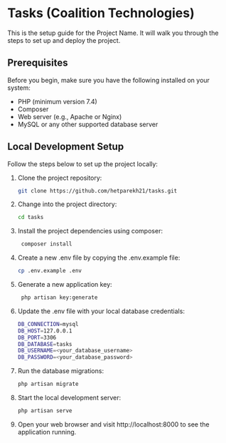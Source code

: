 # Tasks (Coalition Technologies)

This is the setup guide for the Project Name. It will walk you through the steps to set up and deploy the project.

## Prerequisites

Before you begin, make sure you have the following installed on your system:

-   PHP (minimum version 7.4)
-   Composer
-   Web server (e.g., Apache or Nginx)
-   MySQL or any other supported database server

## Local Development Setup

Follow the steps below to set up the project locally:

1.  Clone the project repository:

    ```bash
    git clone https://github.com/hetparekh21/tasks.git
    ```

2.  Change into the project directory:

    ```bash
    cd tasks
    ```

3.  Install the project dependencies using composer:

    ```bash
     composer install
    ```

4.  Create a new .env file by copying the .env.example file:

    ```bash
    cp .env.example .env
    ```

5.  Generate a new application key:

    ```bash
     php artisan key:generate
    ```

6.  Update the .env file with your local database credentials:

    ```bash
    DB_CONNECTION=mysql
    DB_HOST=127.0.0.1
    DB_PORT=3306
    DB_DATABASE=tasks
    DB_USERNAME=<your_database_username>
    DB_PASSWORD=<your_database_password>
    ```

7.  Run the database migrations:

    ```bash
    php artisan migrate
    ```

8.  Start the local development server:

    ```bash
    php artisan serve
    ```

9.  Open your web browser and visit http://localhost:8000 to see the application running.
